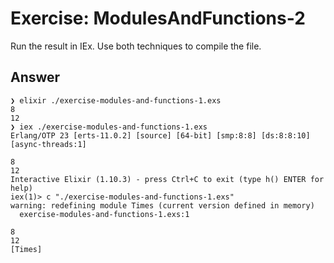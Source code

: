 # Exercise: ModulesAndFunctions-2

Run the result in IEx. Use both techniques to compile the file.

## Answer

```
❯ elixir ./exercise-modules-and-functions-1.exs
8
12
❯ iex ./exercise-modules-and-functions-1.exs
Erlang/OTP 23 [erts-11.0.2] [source] [64-bit] [smp:8:8] [ds:8:8:10] [async-threads:1]

8
12
Interactive Elixir (1.10.3) - press Ctrl+C to exit (type h() ENTER for help)
iex(1)> c "./exercise-modules-and-functions-1.exs"
warning: redefining module Times (current version defined in memory)
  exercise-modules-and-functions-1.exs:1

8
12
[Times]
```
